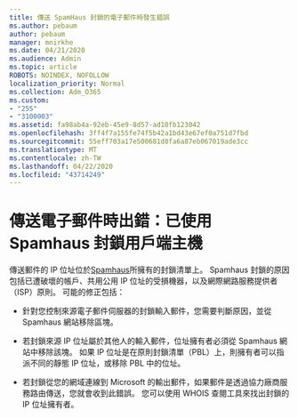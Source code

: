 ```yaml
---
title: 傳送 SpamHaus 封鎖的電子郵件時發生錯誤
ms.author: pebaum
author: pebaum
manager: mnirkhe
ms.date: 04/21/2020
ms.audience: Admin
ms.topic: article
ROBOTS: NOINDEX, NOFOLLOW
localization_priority: Normal
ms.collection: Adm_O365
ms.custom:
- "255"
- "3100003"
ms.assetid: fa98ab4a-92eb-45e9-8d57-ad10fb123042
ms.openlocfilehash: 3ff4f7a155fe74f5b42a1bd43e67ef0a751d7fbd
ms.sourcegitcommit: 55eff703a17e500681d8fa6a87eb067019ade3cc
ms.translationtype: MT
ms.contentlocale: zh-TW
ms.lasthandoff: 04/22/2020
ms.locfileid: "43714249"
---
```

# <a name="error-sending-email-client-host-blocked-using-spamhaus"></a>傳送電子郵件時出錯：已使用 Spamhaus 封鎖用戶端主機

傳送郵件的 IP 位址位於[Spamhaus](https://go.microsoft.com/fwlink/p/?linkid=123245)所擁有的封鎖清單上。 Spamhaus 封鎖的原因包括已遭破壞的帳戶、共用公用 IP 位址的受損機器，以及網際網路服務提供者（ISP）原則。 可能的修正包括：
  
- 針對您控制來源電子郵件伺服器的封鎖輸入郵件，您需要判斷原因，並從 Spamhaus 網站移除區塊。

- 若封鎖來源 IP 位址屬於其他人的輸入郵件，位址擁有者必須從 Spamhaus 網站中移除該塊。 如果 IP 位址是在原則封鎖清單（PBL）上，則擁有者可以指派不同的靜態 IP 位址，或移除 PBL 中的位址。

- 若封鎖從您的網域連線到 Microsoft 的輸出郵件，如果郵件是透過協力廠商服務路由傳送，您就會收到此錯誤。 您可以使用 WHOIS 查閱工具來找出封鎖的 IP 位址擁有者。

